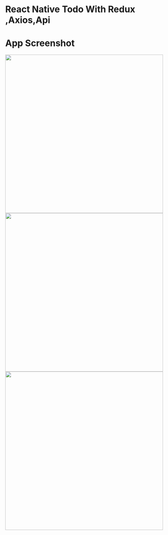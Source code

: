 # React Native Todo With Redux ,Axios,Api

# App Screenshot

<img src="https://user-images.githubusercontent.com/67529119/192235965-8743384e-3165-4d2e-a4e0-d4707b996818.jpeg" height="500"/>

<img src="https://user-images.githubusercontent.com/67529119/192236576-e5dfa52a-f792-4359-8994-1668acb533b9.jpeg" height="500"/>

<img src="https://user-images.githubusercontent.com/67529119/192236576-e5dfa52a-f792-4359-8994-1668acb533b9.jpeg" height="500"/>
